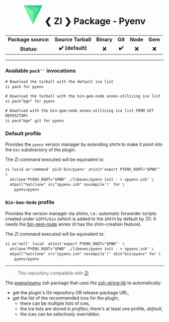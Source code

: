 <h1 align="center">
  <a href="https://github.com/z-shell/zi">
    <p><img src="https://github.com/z-shell/zi/raw/main/docs/images/logo.svg" alt="Logo" width="60px" height="60px" /></a>
  ❮ ZI ❯ Package - Pyenv </p>
</h1>
<h3 align="center">
<table>
    <tr>
        <td><b>Package source:</b></td>
        <td>Source Tarball</td>
        <td>Binary</td>
        <td>Git</td>
        <td>Node</td>
        <td>Gem</td>
    </tr>
    <tr>
        <td><b>Status:</b></td>
        <td>✔️ (default)</td>
        <td>❌</td>
        <td>✔️</td>
        <td>❌</td>
        <td>❌</td>
    </tr>
</table></h3><hr />

### Available `pack''` invocations

```shell
# Download the tarball with the default ice list
zi pack for pyenv
```
```shell
# Download the tarball with the bin-gem-node annex-utilizing ice list
zi pack"bgn" for pyenv
```
```shell
# Download with the bin-gem-node annex-utilizing ice list FROM GIT REPOSITORY
zi pack"bgn" git for pyenv
```

### Default profile

Provides the `pyenv` version manager by extending `$PATH` to make it point into the `bin` subdirectory of the plugin.

The ZI command executed will be equivalent to:

```shell
zi lucid as'command' pick'bin/pyenv' atinit'export PYENV_ROOT="$PWD"' \
  atclone'PYENV_ROOT="$PWD" ./libexec/pyenv init - > zpyenv.zsh' \
  atpull"%atclone" src"zpyenv.zsh" nocompile'!' for \
    pyenv/pyenv
```

### `Bin-Gem-Node` profile

Provides the version manager via _shims_, i.e.: automatic forwarder scripts created under `$ZPFX/bin` (which is added to the `$PATH` by default by ZI). It needs the [bin-gem-node](https://github.com/z-shell/z-a-bin-gem-node) annex (it has the shim-creation feature).

The ZI command executed will be equivalent to:

```shell
zi as'null' lucid  atinit'export PYENV_ROOT="$PWD"' \
  atclone'PYENV_ROOT="$PWD" ./libexec/pyenv init - > zpyenv.zsh' \
  atpull"%atclone" src"zpyenv.zsh" nocompile'!' sbin"bin/pyenv" for \
    pyenv/pyenv
```

---

> This repository compatible with [ZI](https://github.com/z-shell/zi)

The [pyenv/pyenv](https://github.com/pyenv/pyenv) zsh package that uses the [zsh-string-lib](https://github.com/z-shell/zsh-string-lib) to automatically:

- get the plugin's Git repository OR release-package URL,
- get the list of the recommended ices for the plugin,
  - there can be multiple lists of ices,
  - the ice lists are stored in _profiles_; there's at least one profile, _default_,
  - the ices can be selectively overridden.
